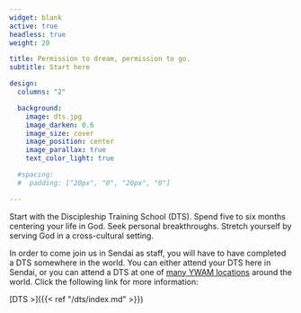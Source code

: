 ```yaml
---
widget: blank
active: true
headless: true
weight: 20

title: Permission to dream, permission to go.
subtitle: Start here

design:
  columns: "2"

  background:
    image: dts.jpg
    image_darken: 0.6
    image_size: cover
    image_position: center
    image_parallax: true
    text_color_light: true

  #spacing:
  #  padding: ["20px", "0", "20px", "0"]

---
```


Start with the Discipleship Training School (DTS). Spend five to six months centering your life in God. Seek personal breakthroughs. Stretch yourself by serving God in a cross-cultural setting.

In order to come join us in Sendai as staff, you will have to have completed a DTS somewhere in the world. You can either attend your DTS here in Sendai, or you can attend a DTS at one of [many YWAM locations](https://www.ywam.org/dts/) around the world. Click the following link for more information:

[DTS >]({{< ref "/dts/index.md" >}})
